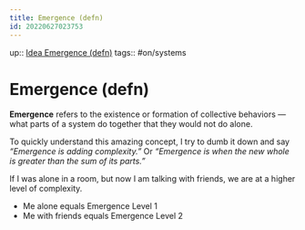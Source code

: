 ```yaml
---
title: Emergence (defn)
id: 20220627023753
---
```

up:: [Idea Emergence (defn)]([[20220829215412]])
tags:: #on/systems

# Emergence (defn)
**Emergence** refers to the existence or formation of collective behaviors — what parts of a system do together that they would not do alone. 

To quickly understand this amazing concept, I try to dumb it down and say *“Emergence is adding complexity.”* Or *“Emergence is when the new whole is greater than the sum of its parts.”*

If I was alone in a room, but now I am talking with friends, we are at a higher level of complexity.

-   Me alone equals Emergence Level 1
-   Me with friends equals Emergence Level 2
